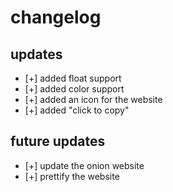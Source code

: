 # changelog 

## updates
- [+] added float support
- [+] added color support
- [+] added an icon for the website
- [+] added "click to copy"


## future updates
- [+] update the onion website
- [+] prettify the website
